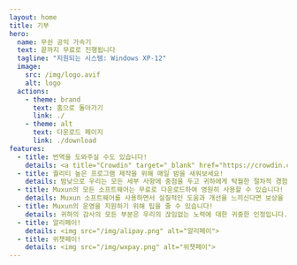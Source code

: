 ```yaml
---
layout: home
title: 기부
hero:
  name: 무쉰 공익 가속기
  text: 끝까지 무료로 진행됩니다
  tagline: "지원되는 시스템: Windows XP-12"
  image:
    src: /img/logo.avif
    alt: logo
  actions:
    - theme: brand
      text: 홈으로 돌아가기
      link: ./
    - theme: alt
      text: 다운로드 페이지
      link: ./download
features:
  - title: 번역을 도와주실 수도 있습니다!
    details: <a title="Crowdin" target="_blank" href="https://crowdin.com/project/mxfree"><img src="https://badges.crowdin.net/mxfree/localized.svg"></a><br/><a title="Crowdin" target="_blank" href="https://crowdin.com/project/mxfree">立即前往→</a>
  - title: 퀄리티 높은 프로그램 제작을 위해 매일 밤을 새워보세요!
    details: 밤낮으로 우리는 모든 세부 사항에 중점을 두고 귀하에게 탁월한 절차적 경험을 제공하기 위해 최선을 다하고 있습니다.Muxun에서는 신중하게 제작된 모든 소프트웨어가 무료 다운로드 및 무제한 사용이 가능하다는 믿음을 고수하여 경계를 허물고 더 많은 사람들이 기술의 편리함을 누릴 수 있도록 하는 것을 목표로 합니다.
  - title: Muxun의 모든 소프트웨어는 무료로 다운로드하여 영원히 사용할 수 있습니다!
    details: Muxun 소프트웨어를 사용하면서 실질적인 도움과 개선을 느끼신다면 보상을 통해 격려해 주시기를 진심으로 바랍니다.이는 기존 성과에 대한 인정일 뿐만 아니라, 미래의 무한한 가능성에 대한 공동 투자이기도 합니다.여러분의 지지는 우리가 앞으로 나아갈 수 있는 강력한 원동력입니다.
  - title: Muxun의 운영을 지원하기 위해 팁을 줄 수 있습니다!
    details: 귀하의 감사의 모든 부분은 우리의 끊임없는 노력에 대한 귀중한 인정입니다. 그것은 혁신과 진보의 토양에 영양을 공급하는 꿀과 같습니다.이러한 따뜻한 지원은 웹 사이트에 대한 원활한 접근을 보장하기 위한 도메인 이름 유지 관리, 고속 데이터 전송을 지원하기 위한 서버 비용, 접근 속도를 최적화하기 위한 CDN 서비스 등 Muxun 생태계의 건전한 운영을 유지하는 데 필요한 비용에 직접 투자됩니다. 전 세계 사용자의 모든 스트로크가 중요합니다.
  - title: 알리페이!
    details: <img src="/img/alipay.png" alt="알리페이">
  - title: 위챗페이!
    details: <img src="/img/wxpay.png" alt="위챗페이">
---
```

